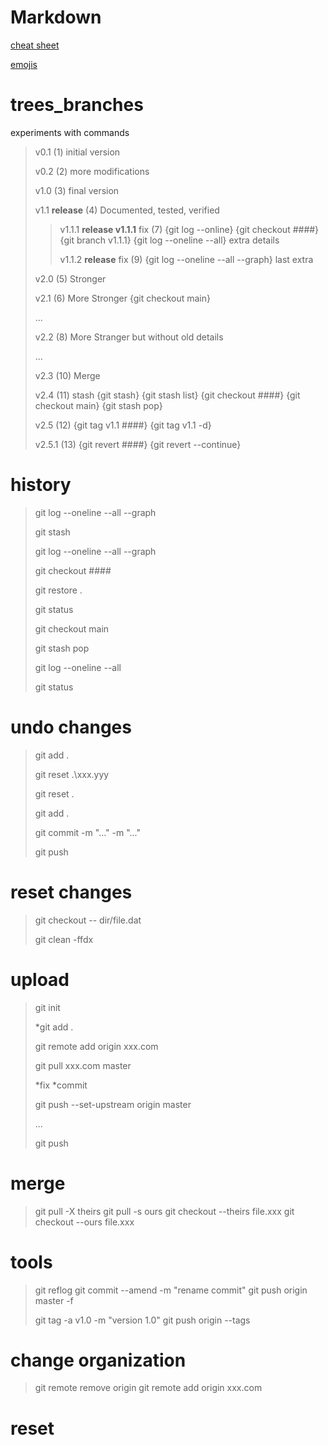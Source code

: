 # Markdown

[cheat sheet](https://github.com/adam-p/markdown-here/wiki/Markdown-Cheatsheet)

[emojis](https://gist.github.com/rxaviers/7360908)

# trees_branches
experiments with commands

> v0.1 (1) initial version
>
> v0.2 (2) more modifications
>
> v1.0 (3) final version
>
> v1.1 **release** (4) Documented, tested, verified
>
>>
>> v1.1.1 **release v1.1.1** fix (7) {git log --online} {git checkout ####} {git branch v1.1.1} {git log --oneline --all} extra details
>>
>> v1.1.2 **release** fix (9) {git log --oneline --all --graph} last extra
>>
>
> v2.0 (5) Stronger
>
> v2.1 (6) More Stronger {git checkout main}
>
> ...
>
> v2.2 (8) More Stranger but without old details
>
>...
>
> v2.3 (10) Merge
> 
> v2.4 (11) stash {git stash} {git stash list} {git checkout ####} {git checkout main} {git stash pop}
> 
> v2.5 (12) {git tag v1.1 ####} {git tag v1.1 -d}
> 
> v2.5.1 (13) {git revert ####} {git revert --continue}
> 

# history
> git log --oneline --all --graph
> 
> git stash
>  
> git log --oneline --all --graph
> 
> git checkout ####
>
> git restore .
> 
> git status
> 
> git checkout main
> 
> git stash pop  
> 
> git log --oneline --all
> 
> git status

# undo changes
> git add .
> 
> git reset .\xxx.yyy
> 
> git reset .
> 
> git add .
> 
> git commit -m "..." -m "..."
> 
> git push

# reset changes
> git checkout -- dir/file.dat
> 
> git clean -ffdx

# upload
> git init
> 
> *git add .
> 
> git remote add origin xxx.com
> 
> git pull xxx.com master
> 
> *fix
> *commit
> 
> git push --set-upstream origin master
> 
> ...
> 
> git push

# merge
> git pull -X theirs
> git pull -s ours
> git checkout --theirs file.xxx
> git checkout --ours file.xxx

# tools
> git reflog
> git commit --amend -m "rename commit"
> git push origin master -f
>
> git tag -a v1.0 -m "version 1.0"
> git push origin --tags
> 

# change organization
> git remote remove origin
> git remote add origin xxx.com

# reset
> 

